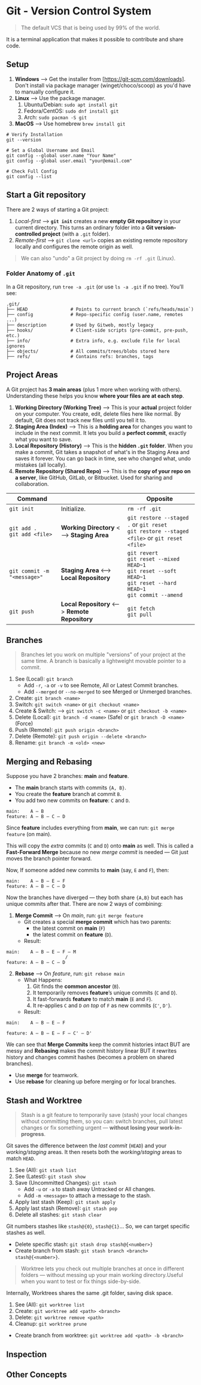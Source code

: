 # Git - Version Control System
> The default VCS that is being used by 99% of the world.

It is a terminal application that makes it possible to contribute and share code.
## Setup

1. **Windows** --> Get the installer from [https://git-scm.com/downloads]. Don't install via package manager (winget/choco/scoop) as you'd have to manually configure it.
2. **Linux** --> Use the package manager.
	1. Ubuntu/Debian: `sudo apt install git`
	2. Fedora/CentOS: `sudo dnf install git`
	3. Arch: `sudo pacman -S git`
3. **MacOS** --> Use homebrew `brew install git`

```shell
# Verify Installation
git --version

# Set a Global Username and Email
git config --global user.name "Your Name"
git config --global user.email "your@email.com"

# Check Full Config
git config --list
```
## Start a Git repository
There are 2 ways of starting a Git project:
1. *Local-first* --> **`git init`** creates a new **empty Git repository** in your current directory. This turns an ordinary folder into a **Git version-controlled project** (with a `.git` folder).
2. *Remote-first* --> `git clone <url>` copies an existing remote repository locally and configures the remote origin as well.

> We can also "undo" a Git project by doing `rm -rf .git` (Linux).
### Folder Anatomy of `.git`

In a Git repository, run `tree -a .git`  (or use `ls -a .git` if no tree). You’ll see:
```shell
.git/
├── HEAD                # Points to current branch (`refs/heads/main`)
├── config              # Repo-specific config (user.name, remotes ...)
├── description         # Used by Gitweb, mostly legacy
├── hooks/              # Client-side scripts (pre-commit, pre-push, etc.)
├── info/               # Extra info, e.g. exclude file for local ignores
├── objects/            # All commits/trees/blobs stored here
├── refs/               # Contains refs: branches, tags
```
## Project Areas
A Git project has **3 main areas** (plus 1 more when working with others). Understanding these helps you know **where your files are at each step**.
1. **Working Directory (Working Tree)** --> This is your **actual** project folder on your computer. You create, edit, delete files here like normal. By default, Git does not track new files until you tell it to.
2. **Staging Area (Index)** --> This is a **holding area** for changes you want to include in the next commit. It lets you build a **perfect commit**, exactly what you want to save.
3. **Local Repository (History)** --> This is the **hidden `.git` folder**. When you make a commit, Git takes a snapshot of what's in the Staging Area and saves it forever. You can go back in time, see who changed what, undo mistakes (all locally).
4. **Remote Repository (Shared Repo)** --> This is the **copy of your repo on a server**, like GitHub, GitLab, or Bitbucket. Used for sharing and collaboration.

| Command |  | Opposite |
| --- | --- | --- |
| `git init` | Initialize. | `rm -rf .git` |
| `git add .`<br/>`git add <file>` | **Working Directory** <—> **Staging Area** | `git restore --staged .` or `git reset` <br /> `git restore --staged <file>` or `git reset <file>` |
| `git commit -m "<message>"` | **Staging Area** <—> **Local Repository** | `git revert` <br />`git reset --mixed HEAD~1` <br />`git reset --soft HEAD~1`<br /> `git reset --hard HEAD~1` <br /> `git commit --amend` |
| `git push` | **Local Repository** <—> **Remote Repository** | `git fetch`<br />`git pull` |

## Branches
> Branches let you work on multiple "versions" of your project at the same time. A branch is basically a lightweight movable pointer to a commit.

1. See (Local): `git branch`
	- Add `-r`, `-a` or `-v` to see Remote, All or Latest Commit branches.
	- Add `--merged` or `--no-merged` to see Merged or Unmerged branches.
2. Create: `git branch <name>`
3. Switch: `git switch <name>` or `git checkout <name>`
4. Create & Switch: --> `git switch -c <name>` or `git checkout -b <name>`
5. Delete (Local): `git branch -d <name>` (Safe) or `git branch -D <name>` (Force)
6. Push (Remote): `git push origin <branch>`
7. Delete (Remote): `git push origin --delete <branch>`
8. Rename: `git branch -m <old> <new>`

## **Merging and Rebasing**
Suppose you have 2 branches: **main** and **feature**.
* The **main** branch starts with commits `{A, B}`.
* You create the **feature** branch at commit `B`.
* You add two new commits on **feature**: `C` and `D`.
```
main:    A — B  
feature: A — B — C — D
```

Since **feature** includes everything from **main**, we can run: `git merge feature` (on main).

This will copy the *extra* commits (`C` and `D`) onto **main** as well. This is called a **Fast-Forward Merge** because no new *merge commit* is needed — Git just moves the branch pointer forward.

Now, If someone added new commits to **main** (say, `E` and `F`), then:

```
main:    A — B — E — F
feature: A — B — C — D
```

Now the branches have diverged — they both share `{A,B}` but each has unique commits after that. There are now 2 ways of combining:

1. **Merge Commit** --> On *main*, run: `git merge feature`
	- Git creates a special **merge commit** which has two parents:
		* the latest commit on **main** (`F`)
		* the latest commit on **feature** (`D`).
	- Result:
  ```
  main:    A — B — E — F — M
                        /   
  feature: A — B — C — D
  ```
2. **Rebase** --> On *feature*, run: `git rebase main`
	- What Happens:
		1. Git finds the **common ancestor** (`B`).
		2. It temporarily removes **feature**’s unique commits (`C` and `D`).
		3. It fast-forwards **feature** to match **main** (`E` and `F`).
		4. It re-applies `C` and `D` *on top* of `F` as new commits (`C'`, `D'`).
	- Result:
  ```
  main:    A — B — E — F

  feature: A — B — E — F — C' — D'
  ```

We can see that **Merge Commits** keep the commit histories intact BUT are messy and **Rebasing** makes the commit history linear BUT it rewrites history and changes commit hashes (becomes a problem on shared branches). 
* Use **merge** for teamwork.
* Use **rebase** for cleaning up before merging or for local branches.

## Stash and Worktree

> Stash is a git feature to temporarily save (stash) your local changes without committing them, so you can: switch branches, pull latest changes or fix something urgent  — **without losing your work-in-progress**.

Git saves the difference between the *last commit* (`HEAD`) and your *working/staging* areas. It then resets both the *working/staging* areas to match `HEAD`.

1. See (All): `git stash list`
2. See (Latest): `git stash show`
3. Save (Uncommitted Changes): `git stash`
	- Add `-u` or `-a` to stash away Untracked or All changes.
	- Add `-m <message>` to attach a message to the stash.
4. Apply last stash (Keep): `git stash apply`
5. Apply last stash (Remove): `git stash pop`
6. Delete all stashes: `git stash clear`

Git numbers stashes like `stash@{0}`, `stash@{1}`... So, we can target specific stashes as well.
- Delete specific stash: `git stash drop stash@{<number>}`
- Create branch from stash: `git stash branch <branch> stash@{<number>}`.

> Worktree lets you check out multiple branches at once in different folders — without messing up your main working directory.Useful when you want to test or fix things side-by-side. 

Internally, Worktrees shares the same .git folder, saving disk space.
1. See (All): `git worktree list`
2. Create: `git worktree add <path> <branch>`
3. Delete: `git worktree remove <path>`
4. Cleanup: `git worktree prune`

- Create branch from worktree: `git worktree add <path> -b <branch>`

## Inspection



## Other Concepts
